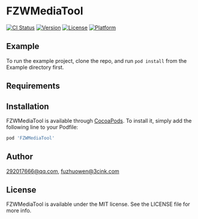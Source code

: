 # FZWMediaTool

[![CI Status](https://img.shields.io/travis/292017666@qq.com/FZWMediaTool.svg?style=flat)](https://travis-ci.org/292017666@qq.com/FZWMediaTool)
[![Version](https://img.shields.io/cocoapods/v/FZWMediaTool.svg?style=flat)](https://cocoapods.org/pods/FZWMediaTool)
[![License](https://img.shields.io/cocoapods/l/FZWMediaTool.svg?style=flat)](https://cocoapods.org/pods/FZWMediaTool)
[![Platform](https://img.shields.io/cocoapods/p/FZWMediaTool.svg?style=flat)](https://cocoapods.org/pods/FZWMediaTool)

## Example

To run the example project, clone the repo, and run `pod install` from the Example directory first.

## Requirements

## Installation

FZWMediaTool is available through [CocoaPods](https://cocoapods.org). To install
it, simply add the following line to your Podfile:

```ruby
pod 'FZWMediaTool'
```

## Author

292017666@qq.com, fuzhuowen@3cink.com

## License

FZWMediaTool is available under the MIT license. See the LICENSE file for more info.

